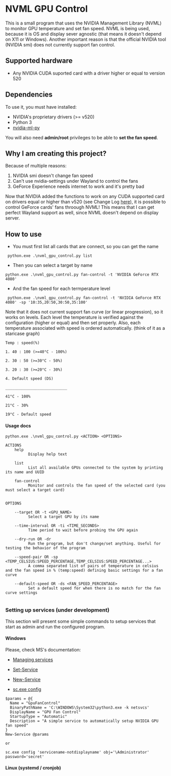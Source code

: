 # NVML GPU Control

This is a small program that uses the NVIDIA Management Library (NVML) to monitor GPU temperature and set fan speed. NVML is being used, because it is OS and display sever agnostic (that means it doesn't depend on X11 or Windows). Another important reason is that the official NVIDIA tool (NVIDIA smi) does not currently support fan control.

## Supported hardware

- Any NVIDIA CUDA suported card with a driver higher or equal to version 520 

## Dependencies

To use it, you must have installed:

- NVIDIA's proprietary drivers (>= v520)
- Python 3
- [nvidia-ml-py](https://pypi.org/project/nvidia-ml-py/)

You will also need **admin/root** privileges to be able to **set the fan speed**. 

## Why I am creating this project?

Because of multiple reasons:

1. NVIDIA smi doesn't change fan speed
2. Can't use nvidia-settings under Wayland to control the fans
3. GeForce Experience needs internet to work and it's pretty bad

Now that NVIDIA added the functions to work on any CUDA supported card on drivers equal or higher than v520 (see Change Log [here](https://docs.nvidia.com/deploy/nvml-api/change-log.html#change-log)), it is possible to control GeForce cards' fans throough NVML! This means that I can get perfect Wayland support as well, since NVML doesn't depend on display server.

## How to use

- You must first list all cards that are connect, so you can get the name

```
 python.exe .\nvml_gpu_control.py list
```

- Then you can select a target by name
```
python.exe .\nvml_gpu_control.py fan-control -t 'NVIDIA GeForce RTX 4080'
```

- And the fan speed for each termperature level 
```
 python.exe .\nvml_gpu_control.py fan-control -t 'NVIDIA GeForce RTX 4080' -sp '10:35,20:50,30:50,35:100'
```

Note that it does not current support fan curve (or linear progression), so it works on levels. Each level the temperature is verified against the configuration (higher or equal) and then set properly. Also, each temperature associated with speed is ordered automatically. (think of it as a staricase graph)

```
Temp : speed(%)

1. 40 : 100 (>=40°C - 100%)

2. 30 : 50 (>=30°C - 50%)

3. 20 : 30 (>=20°C - 30%)

4. Default speed (DS)

___________________________

41°C - 100%

21°C - 30%

19°C - Default speed

```

#### Usage docs

```
python.exe .\nvml_gpu_control.py <ACTION> <OPTIONS>

ACTIONS
    help
          Display help text

    list
          List all available GPUs connected to the system by printing its name and UUID

    fan-control
          Monitor and controls the fan speed of the selected card (you must select a target card)


OPTIONS

    --target OR -t <GPU_NAME>
          Select a target GPU by its name

    --time-interval OR -ti <TIME_SECONDS>
          Time period to wait before probing the GPU again

    --dry-run OR -dr
          Run the program, but don't change/set anything. Useful for testing the behavior of the program

    --speed-pair OR -sp <TEMP_CELSIUS:SPEED_PERCENTAGE,TEMP_CELSIUS:SPEED_PERCENTAGE...>
          A comma separated list of pairs of temperature in celsius and the fan speed in % (temp:speed) defining basic settings for a fan curve

    --default-speed OR -ds <FAN_SPEED_PERCENTAGE>
          Set a default speed for when there is no match for the fan curve settings


```


### Setting up services (under development)

This section will present some simple commands to setup services that start as admin and run the configured program. 

#### Windows

Please, check MS's documentation:

- [Managing services](https://learn.microsoft.com/en-us/powershell/scripting/samples/managing-services?view=powershell-7.4)
- [Set-Service](https://learn.microsoft.com/pt-br/powershell/module/microsoft.powershell.management/set-service?view=powershell-7.4)
- [New-Service](https://learn.microsoft.com/en-us/powershell/module/microsoft.powershell.management/new-service?view=powershell-7.4)

- [sc.exe config](https://learn.microsoft.com/pt-br/windows-server/administration/windows-commands/sc-config)


```
$params = @{
  Name = "GpuFanControl"
  BinaryPathName = 'C:\WINDOWS\System32\python3.exe -k netsvcs'
  DisplayName = "GPU Fan Control"
  StartupType = "Automatic"
  Description = "A simple service to automatically setup NVIDIA GPU fan speed"
}
New-Service @params

or 

sc.exe config 'servicename-notdisplayname' obj='\Administrator' password='secret'

```

#### Linux (systemd / cronjob)

